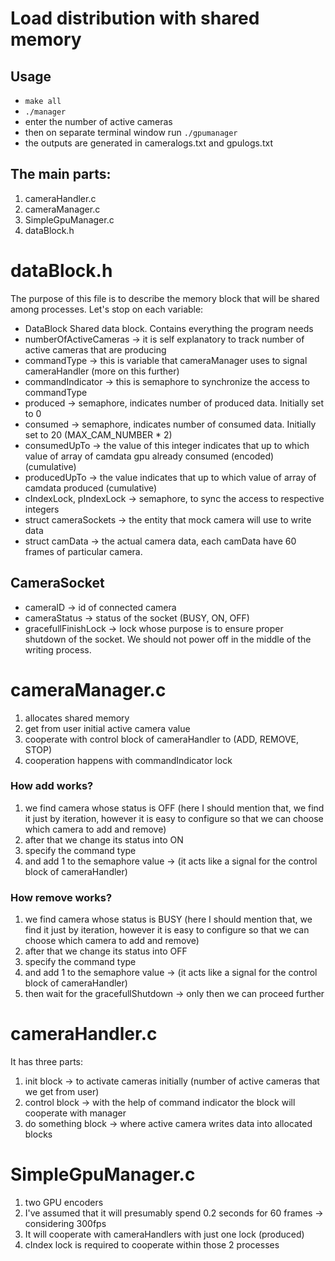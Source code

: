 # Load distribution with shared memory 

## Usage 
* ``` make all ```
* ``` ./manager ```
* enter the number of active cameras 
* then on separate terminal window run ``` ./gpumanager ```
* the outputs are generated in cameralogs.txt and gpulogs.txt

## The main parts: 
1) cameraHandler.c 
2) cameraManager.c 
3) SimpleGpuManager.c
4) dataBlock.h

# dataBlock.h
The purpose of this file is to describe the memory block that will be shared among processes.
Let's stop on each variable: 
* DataBlock Shared data block. Contains everything the program needs
* numberOfActiveCameras -> it is self explanatory to track number of active cameras that are producing
* commandType -> this is variable that cameraManager uses to signal cameraHandler (more on this further)
* commandIndicator -> this is semaphore to synchronize the access to commandType 
* produced -> semaphore, indicates number of produced data. Initially set to 0 
* consumed -> semaphore, indicates number of consumed data. Initially set to 20 (MAX_CAM_NUMBER * 2)
* consumedUpTo -> the value of this integer indicates that up to which value of array of camdata gpu already consumed (encoded) (cumulative)
* producedUpTo -> the value indicates that up to which value of array of camdata produced (cumulative)
* cIndexLock, pIndexLock -> semaphore, to sync the access to respective integers
* struct cameraSockets -> the entity that mock camera will use to write data 
* struct camData -> the actual camera data, each camData have 60 frames of particular camera. 

## CameraSocket
* cameraID -> id of connected camera 
* cameraStatus -> status of the socket (BUSY, ON, OFF)
* gracefullFinishLock -> lock whose purpose is to ensure proper shutdown of the socket. We should not power off in the middle of the writing process. 

# cameraManager.c 
1) allocates shared memory 
2) get from user initial active camera value 
3) cooperate with control block of cameraHandler to (ADD, REMOVE, STOP)
4) cooperation happens with commandIndicator lock 

### How add works? 
1) we find camera whose status is OFF (here I should mention that, we find it just by iteration, however it is easy to configure so that we can choose which camera to add and remove)
2) after that we change its status into ON
3) specify the command type
4) and add 1 to the semaphore value -> (it acts like a signal for the control block of cameraHandler)

### How remove works? 
1) we find camera whose status is BUSY (here I should mention that, we find it just by iteration, however it is easy to configure so that we can choose which camera to add and remove)
2) after that we change its status into OFF
3) specify the command type
4) and add 1 to the semaphore value -> (it acts like a signal for the control block of cameraHandler)
5) then wait for the gracefullShutdown -> only then we can proceed further

# cameraHandler.c 
It has three parts: 
1) init block -> to activate cameras initially (number of active cameras that we get from user)
2) control block -> with the help of command indicator the block will cooperate with manager 
3) do something block -> where active camera writes data into allocated blocks

# SimpleGpuManager.c 
1) two GPU encoders 
2) I've assumed that it will presumably spend 0.2 seconds for 60 frames -> considering 300fps 
3) It will cooperate with cameraHandlers with just one lock (produced) 
4) cIndex lock is required to cooperate within those 2 processes

